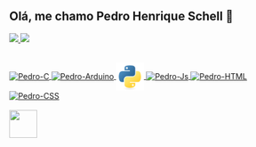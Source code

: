 ## Olá, me chamo Pedro Henrique Schell 🤙
 <div>
  <a href="https://github.com/pedroschell">
  <img height="180em" src="https://github-readme-stats.vercel.app/api?username=pedroschell&show_icons=true&theme=tokyonight&include_all_commits=true&count_private=true"/>
  <img height="180em" src="https://github-readme-stats.vercel.app/api/top-langs/?username=pedroschell&layout=compact&langs_count=7&theme=tokyonight"/>
</div>
<br>
 <div style="display: inline_block"><br>
  <img align="center" alt="Pedro-C" height="50" width="50" src="https://cdn.jsdelivr.net/gh/devicons/devicon/icons/c/c-plain.svg">
  <img align="center" alt="Pedro-Arduino" height="55" width="50" src="https://cdn.jsdelivr.net/gh/devicons/devicon/icons/arduino/arduino-original.svg">
  <img align="center" alt="Pedro-Python" height="50" width="50" src="https://raw.githubusercontent.com/devicons/devicon/master/icons/python/python-original.svg">
  <img align="center" alt="Pedro-Js" height="50" width="50" src="https://cdn.jsdelivr.net/gh/devicons/devicon/icons/javascript/javascript-original.svg">
  <img align="center" alt="Pedro-HTML" height="50" width="50" src="https://cdn.jsdelivr.net/gh/devicons/devicon/icons/html5/html5-plain.svg">
  <img align="center" alt="Pedro-CSS" height="50" width="50" src="https://cdn.jsdelivr.net/gh/devicons/devicon/icons/css3/css3-plain.svg">
</div>
<br>
<div>
  <a href="https://www.linkedin.com/in/pedro-henrique-schell" target="_blank"><img align="center" height="50" width="50"src="https://cdn.jsdelivr.net/gh/devicons/devicon/icons/linkedin/linkedin-original.svg" target="_blank"></a>
 
</div>
